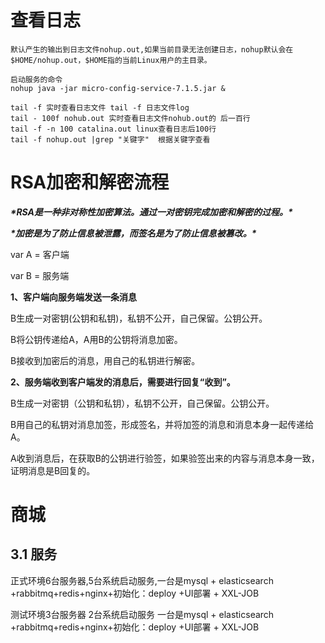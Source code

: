 # 查看日志

```
默认产生的输出到日志文件nohup.out,如果当前目录无法创建日志，nohup默认会在$HOME/nohup.out，$HOME指的当前Linux用户的主目录。

启动服务的命令
nohup java -jar micro-config-service-7.1.5.jar &
```

```
tail -f 实时查看日志文件 tail -f 日志文件log
tail - 100f nohub.out 实时查看日志文件nohub.out的 后一百行
tail -f -n 100 catalina.out linux查看日志后100行
tail -f nohup.out |grep "关键字"  根据关键字查看
```





#  RSA加密和解密流程

***\*RSA是一种非对称性加密算法。通过一对密钥完成加密和解密的过程。\****

***\*加密是为了防止信息被泄露，而签名是为了防止信息被篡改。\****

var A = 客户端  

var B =  服务端

**1、客户端向服务端发送一条消息**

   B生成一对密钥(公钥和私钥)，私钥不公开，自己保留。公钥公开。

   B将公钥传递给A，A用B的公钥将消息加密。

   B接收到加密后的消息，用自己的私钥进行解密。

**2、服务端收到客户端发的消息后，需要进行回复“收到”。**

   B生成一对密钥（公钥和私钥），私钥不公开，自己保留。公钥公开。

   B用自己的私钥对消息加签，形成签名，并将加签的消息和消息本身一起传递给A。

   A收到消息后，在获取B的公钥进行验签，如果验签出来的内容与消息本身一致，证明消息是B回复的。

# 商城

## 3.1 服务

正式环境6台服务器,5台系统启动服务,一台是mysql + elasticsearch +rabbitmq+redis+nginx+初始化：deploy +UI部署 + XXL-JOB



测试环境3台服务器  2台系统启动服务 一台是mysql + elasticsearch +rabbitmq+redis+nginx+初始化：deploy +UI部署 + XXL-JOB